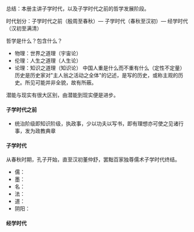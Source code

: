 总结：本册主讲子学时代，以及子学时代之前的哲学发展阶段。

时代划分：子学时代之前（殷周至春秋）— 子学时代（春秋至汉初）— 经学时代（汉初至满清）

哲学是什么？包含什么？
- 物理：世界之道理（宇宙论）
- 伦理：人生之道理（人生论）
- 论理：知识之道理（知识论）
中国人重是什么而不重有什么（定性不定量）
历史是历史家对"主人翁之活动之全体"的记述，是写的历史，或称主观的历史。所见可能并非全貌，故有所蔽。

潜能与现实有很大区别，由潜能到现实便是进步。

#### 子学时代之前
- 统治阶级即知识阶级，执政事，少以功夫以写书，即有理想亦可使之见诸行事，发为政教典章

#### 子学时代
从春秋时期，孔子开始，直至汉初董仲舒，罢黜百家独尊儒术子学时代终结。
- 儒：
- 墨：
- 名：
- 法：
- 道：
- 阴阳：
#### 经学时代



